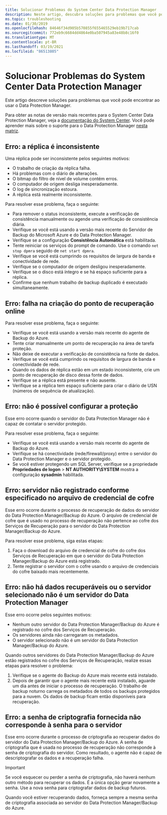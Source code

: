```yaml
---
title: Solucionar Problemas do System Center Data Protection Manager
description: Neste artigo, descubra soluções para problemas que você pode encontrar ao usar o System Center Data Protection Manager.
ms.topic: troubleshooting
ms.date: 01/30/2019
ms.openlocfilehash: 84646f34d905b570855f655465529eb19b717cab
ms.sourcegitcommit: 772eb9c6684dd4864e0ba507945a83e48b8c16f0
ms.translationtype: MT
ms.contentlocale: pt-BR
ms.lasthandoff: 03/19/2021
ms.locfileid: "86513805"
---
```

# <a name="troubleshoot-system-center-data-protection-manager"></a>Solucionar Problemas do System Center Data Protection Manager

Este artigo descreve soluções para problemas que você pode encontrar ao usar o Data Protection Manager.

Para obter as notas de versão mais recentes para o System Center Data Protection Manager, veja a [documentação do System Center](/system-center/dpm/dpm-release-notes). Você pode aprender mais sobre o suporte para o Data Protection Manager [nesta matriz](/system-center/dpm/dpm-protection-matrix).

## <a name="error-replica-is-inconsistent"></a>Erro: a réplica é inconsistente

Uma réplica pode ser inconsistente pelos seguintes motivos:

- O trabalho de criação da réplica falha.
- Há problemas com o diário de alterações.
- O bitmap do filtro de nível de volume contém erros.
- O computador de origem desliga inesperadamente.
- O log de sincronização estoura.
- A réplica está realmente inconsistente.

Para resolver esse problema, faça o seguinte:

- Para remover o status inconsistente, execute a verificação de consistência manualmente ou agende uma verificação de consistência diária.
- Verifique se você está usando a versão mais recente do Servidor de Backup do Microsoft Azure e do Data Protection Manager.
- Verifique se a configuração **Consistência Automática** está habilitada.
- Tente reiniciar os serviços do prompt de comando. Use o comando `net stop dpmra` seguido de `net start dpmra`.
- Verifique se você está cumprindo os requisitos de largura de banda e conectividade de rede.
- Verifique se o computador de origem desligou inesperadamente.
- Verifique se o disco está íntegro e se há espaço suficiente para a réplica.
- Confirme que nenhum trabalho de backup duplicado é executado simultaneamente.

## <a name="error-online-recovery-point-creation-failed"></a>Erro: falha na criação do ponto de recuperação online

Para resolver esse problema, faça o seguinte:

- Verifique se você está usando a versão mais recente do agente de Backup do Azure.
- Tente criar manualmente um ponto de recuperação na área de tarefa proteção.
- Não deixe de executar a verificação de consistência na fonte de dados.
- Verifique se você está cumprindo os requisitos de largura de banda e conectividade de rede.
- Quando os dados de réplica estão em um estado inconsistente, crie um ponto de recuperação de disco dessa fonte de dados.
- Verifique se a réplica está presente e não ausente.
- Verifique se a réplica tem espaço suficiente para criar o diário de USN (números de sequência de atualização).

## <a name="error-unable-to-configure-protection"></a>Erro: não é possível configurar a proteção

Esse erro ocorre quando o servidor do Data Protection Manager não é capaz de contatar o servidor protegido.

Para resolver esse problema, faça o seguinte:

- Verifique se você está usando a versão mais recente do agente de Backup do Azure.
- Verifique se há conectividade (rede/firewall/proxy) entre o servidor do Data Protection Manager e o servidor protegido.
- Se você estiver protegendo um SQL Server, verifique se a propriedade **Propriedades de logon**  >  **NT AUTHORITY\SYSTEM** mostra a configuração **sysadmin** habilitada.

## <a name="error-server-not-registered-as-specified-in-vault-credential-file"></a>Erro: servidor não registrado conforme especificado no arquivo de credencial de cofre

Esse erro ocorre durante o processo de recuperação de dados do servidor do Data Protection Manager/Backup do Azure. O arquivo de credencial de cofre que é usado no processo de recuperação não pertence ao cofre dos Serviços de Recuperação para o servidor do Data Protection Manager/Backup do Azure.

Para resolver esse problema, siga estas etapas:

1. Faça o download do arquivo de credencial de cofre do cofre dos Serviços de Recuperação em que o servidor do Data Protection Manager/Backup do Azure está registrado.
2. Tente registrar o servidor com o cofre usando o arquivo de credenciais do cofre baixado mais recentemente.

## <a name="error-no-recoverable-data-or-selected-server-not-a-data-protection-manager-server"></a>Erro: não há dados recuperáveis ou o servidor selecionado não é um servidor do Data Protection Manager

Esse erro ocorre pelos seguintes motivos:

- Nenhum outro servidor do Data Protection Manager/Backup do Azure é registrado no cofre dos Serviços de Recuperação.
- Os servidores ainda não carregaram os metadados.
- O servidor selecionado não é um servidor do Data Protection Manager/Backup do Azure.

Quando outros servidores do Data Protection Manager/Backup do Azure estão registrados no cofre dos Serviços de Recuperação, realize essas etapas para resolver o problema:

1. Verifique se o agente do Backup do Azure mais recente está instalado.
2. Depois de garantir que o agente mais recente está instalado, aguarde um dia antes de iniciar o processo de recuperação. O trabalho de backup noturno carrega os metadados de todos os backups protegidos para a nuvem. Os dados de backup ficam então disponíveis para recuperação.

## <a name="error-provided-encryption-passphrase-doesnt-match-passphrase-for-server"></a>Erro: a senha de criptografia fornecida não corresponde à senha para o servidor

Esse erro ocorre durante o processo de criptografia ao recuperar dados do servidor do Data Protection Manager/Backup do Azure. A senha de criptografia que é usada no processo de recuperação não corresponde à senha de criptografia do servidor. Como resultado, o agente não é capaz de descriptografar os dados e a recuperação falha.

> [!IMPORTANT]
> Se você esquecer ou perder a senha de criptografia, não haverá nenhum outro método para recuperar os dados. É a única opção gerar novamente a senha. Use a nova senha para criptografar dados de backup futuros.
>
> Quando você estiver recuperando dados, forneça sempre a mesma senha de criptografia associada ao servidor do Data Protection Manager/Backup do Azure.
>
